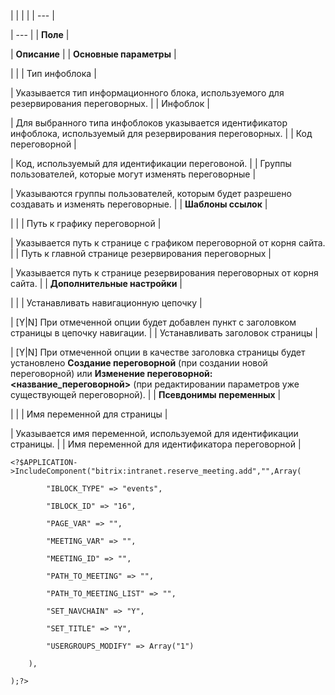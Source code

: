 |  |  |  |
| --- |

| --- |
| **Поле** |

| **Описание** |
| **Основные параметры** |

| |
| Тип инфоблока |

| Указывается тип информационного блока, используемого для резервирования переговорных. |
| Инфоблок |

| Для выбранного типа инфоблоков указывается идентификатор инфоблока, используемый для резервирования переговорных. |
| Код переговорной |

| Код, используемый для идентификации переговоной. |
| Группы пользователей, которые могут изменять переговорные |

| Указываются группы пользователей, которым будет разрешено создавать и изменять переговорные. |
| **Шаблоны ссылок** |

| |
| Путь к графику переговорной |

| Указывается путь к странице с графиком переговорной от корня сайта. |
| Путь к главной странице резервирования переговорных |

| Указывается путь к странице резервирования переговорных от корня сайта. |
| **Дополнительные настройки** |

| |
| Устанавливать навигационную цепочку |

| [Y|N] При отмеченной опции будет добавлен пункт с заголовком страницы в цепочку навигации. |
| Устанавливать заголовок страницы |

| [Y|N] При отмеченной опции в качестве заголовка страницы будет установлено **Создание переговорной** (при создании новой переговорной) или **Изменение переговорной: <название\_переговорной>** (при редактировании параметров уже существующей переговорной). |
| **Псевдонимы переменных** |

| |
| Имя переменной для страницы |

| Указывается имя переменной, используемой для идентификации страницы. |
| Имя переменной для идентификатора переговорной |

```
<?$APPLICATION->IncludeComponent("bitrix:intranet.reserve_meeting.add","",Array(

		"IBLOCK_TYPE" => "events",

		"IBLOCK_ID" => "16",

		"PAGE_VAR" => "",

		"MEETING_VAR" => "",

		"MEETING_ID" => "",

		"PATH_TO_MEETING" => "",

		"PATH_TO_MEETING_LIST" => "",

		"SET_NAVCHAIN" => "Y",

		"SET_TITLE" => "Y",

		"USERGROUPS_MODIFY" => Array("1")

	),

);?>


```